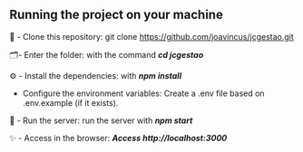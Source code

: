 ##  Running the project on your machine

💾 - Clone this repository: git clone https://github.com/joavincus/jcgestao.git

🗂️- Enter the folder: with the command *__cd jcgestao__*

⚙️ - Install the dependencies: with *__npm install__*

 - Configure the environment variables: Create a .env file based on .env.example (if it exists).

🚀 - Run the server: run the server with *__npm start__*

✨ - Access in the browser: *__Access http://localhost:3000__*
